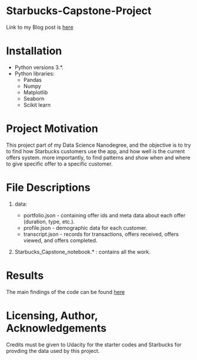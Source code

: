 # Starbucks-Capstone-Project

Link to my Blog post is [here](https://medium.com/@itsmohit.kr95/starbucks-offer-analysis-ca4da0c6584f)

# Installation 
- Python versions 3.*.
- Python libraries:
  - Pandas
  - Numpy
  - Matplotlib
  - Seaborn
  - Scikit learn

# Project Motivation
This project part of my Data Science Nanodegree, and the objective is to try to find how Starbucks customers use the app, and how well is the current offers system. more importantly, to find patterns and show when and where to give specific offer to a specific customer. 

# File Descriptions
1. data:
      - portfolio.json - containing offer ids and meta data about each offer (duration, type, etc.).
      - profile.json - demographic data for each customer.
      - transcript.json - records for transactions, offers received, offers viewed, and offers completed.
   
2. Starbucks_Capstone_notebook.* : contains all the work.

# Results
The main findings of the code can be found [here](https://medium.com/@itsmohit.kr95/starbucks-offer-analysis-ca4da0c6584f)

# Licensing, Author, Acknowledgements
Credits must be given to Udacity for the starter codes and Starbucks for provding the data used by this project.
